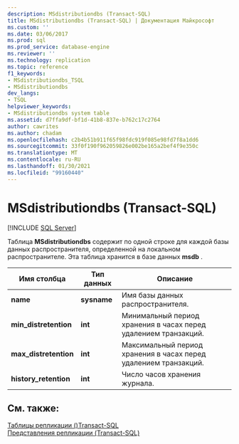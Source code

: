 ```yaml
---
description: MSdistributiondbs (Transact-SQL)
title: MSdistributiondbs (Transact-SQL) | Документация Майкрософт
ms.custom: ''
ms.date: 03/06/2017
ms.prod: sql
ms.prod_service: database-engine
ms.reviewer: ''
ms.technology: replication
ms.topic: reference
f1_keywords:
- MSdistributiondbs_TSQL
- MSdistributiondbs
dev_langs:
- TSQL
helpviewer_keywords:
- MSdistributiondbs system table
ms.assetid: d7ffa9df-bf1d-41b8-837e-b762c17c2764
author: cawrites
ms.author: chadam
ms.openlocfilehash: c2b4b51b911f65f98fdc919f085e98fd7f8a1dd6
ms.sourcegitcommit: 33f0f190f962059826e002be165a2bef4f9e350c
ms.translationtype: MT
ms.contentlocale: ru-RU
ms.lasthandoff: 01/30/2021
ms.locfileid: "99160440"
---
```

# <a name="msdistributiondbs-transact-sql"></a>MSdistributiondbs (Transact-SQL)
[!INCLUDE [SQL Server](../../includes/applies-to-version/sqlserver.md)]

  Таблица **MSdistributiondbs** содержит по одной строке для каждой базы данных распространителя, определенной на локальном распространителе. Эта таблица хранится в базе данных **msdb** .  
  
|Имя столбца|Тип данных|Описание|  
|-----------------|---------------|-----------------|  
|**name**|**sysname**|Имя базы данных распространителя.|  
|**min_distretention**|**int**|Минимальный период хранения в часах перед удалением транзакций.|  
|**max_distretention**|**int**|Максимальный период хранения в часах перед удалением транзакций.|  
|**history_retention**|**int**|Число часов хранения журнала.|  
  
## <a name="see-also"></a>См. также:  
 [Таблицы репликации &#40;&#41;Transact-SQL ](../../relational-databases/system-tables/replication-tables-transact-sql.md)   
 [Представления репликации (Transact-SQL)](../../relational-databases/system-views/replication-views-transact-sql.md)  
  
  
